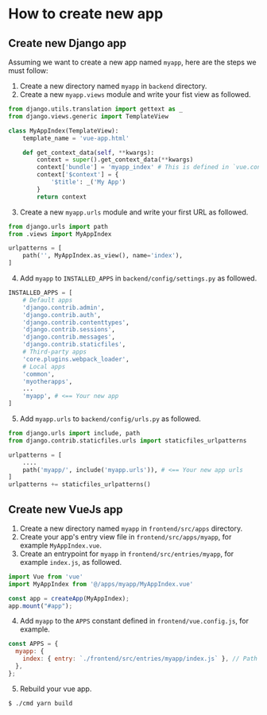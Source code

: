# How to create new app

## Create new Django app

Assuming we want to create a new app named `myapp`, here are the steps we must follow:

1. Create a new directory named `myapp` in `backend` directory.
2. Create a new `myapp.views` module and write your fist view as followed.

  ```python
  from django.utils.translation import gettext as _
  from django.views.generic import TemplateView

  class MyAppIndex(TemplateView):
      template_name = 'vue-app.html'

      def get_context_data(self, **kwargs):
          context = super().get_context_data(**kwargs)
          context['bundle'] = 'myapp_index' # This is defined in `vue.config.js`
          context['$context'] = {
              '$title': _('My App')
          }
          return context
  ```

3. Create a new `myapp.urls` module and write your first URL as followed.

  ```python
  from django.urls import path
  from .views import MyAppIndex

  urlpatterns = [
      path('', MyAppIndex.as_view(), name='index'),
  ]
  ```

4. Add `myapp` to `INSTALLED_APPS` in `backend/config/settings.py` as followed.

  ```python
  INSTALLED_APPS = [
      # Default apps
      'django.contrib.admin',
      'django.contrib.auth',
      'django.contrib.contenttypes',
      'django.contrib.sessions',
      'django.contrib.messages',
      'django.contrib.staticfiles',
      # Third-party apps
      'core.plugins.webpack_loader',
      # Local apps
      'common',
      'myotherapps',
      ...
      'myapp', # <== Your new app
  ]
  ```

5. Add `myapp.urls` to `backend/config/urls.py` as followed.

  ```python
  from django.urls import include, path
  from django.contrib.staticfiles.urls import staticfiles_urlpatterns

  urlpatterns = [
      ....
      path('myapp/', include('myapp.urls')), # <== Your new app urls
  ]
  urlpatterns += staticfiles_urlpatterns()
  ```

## Create new VueJs app

1. Create a new directory named `myapp` in `frontend/src/apps` directory.
2. Create your app's entry view file in `frontend/src/apps/myapp`, for example `MyAppIndex.vue`.
3. Create an entrypoint for `myapp` in `frontend/src/entries/myapp`, for example `index.js`, as followed.

  ```javascript
  import Vue from 'vue'
  import MyAppIndex from '@/apps/myapp/MyAppIndex.vue'

  const app = createApp(MyAppIndex);
  app.mount("#app");
  ```

4. Add `myapp` to the `APPS` constant defined in `frontend/vue.config.js`, for example.

  ```javascript
  const APPS = {
    myapp: {
      index: { entry: `./frontend/src/entries/myapp/index.js` }, // Path to your entry point file
    },
  };
  ```

5. Rebuild your vue app.

  ```bash
  $ ./cmd yarn build
  ```

